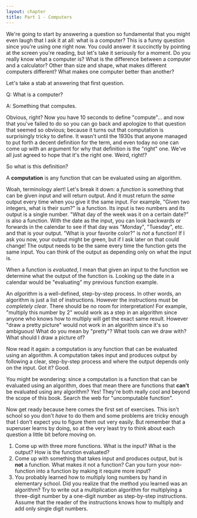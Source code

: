 ```yaml
---
layout: chapter
title: Part 1 - Computers
---
```


We're going to start by answering a question so fundamental that you might even
laugh that I ask it at all: what is a computer? This is a funny question since
you're using one right now. You could answer it succinctly by pointing at the
screen you're reading, but let's take it seriously for a moment. Do you really
know what a computer is? What is the difference between a computer and a
calculator? Other than size and shape, what makes different computers different?
What makes one computer better than another?

Let's take a stab at answering that first question.

Q: What is a computer?

A: Something that computes.

Obvious, right? Now you have 10 seconds to define "compute"... and now that
you've failed to do so you can go back and apologize to that question that
seemed so obvious; because it turns out that computation is surprisingly tricky
to define. It wasn't until the 1930s that anyone managed to put forth a decent
definition for the term, and even today no one can come up with an argument for
why that definition is the "right" one. We've all just agreed to hope that it's
the right one. Weird, right!?

So what is this definition?

<aside class="definition">
A <strong>computation</strong> is any function that can be evaluated using an
algorithm.
</aside>

Woah, terminology alert! Let's break it down: a _function_ is something that
can be given input and will return output. And it must return the _same_ output
every time when you give it the same input.  For example, "Given two integers,
what is their sum?" is a function. Its input is two numbers and its output is a
single number. "What day of the week was it on a certain date?" is also a
function. With the date as the input, you can look backwards or forwards in the
calendar to see if that day was "Monday", "Tuesday", etc. and that is your
output. "What is your favorite color?" is *not* a function! If I ask you now,
your output might be green, but if I ask later on that could change! The output
needs to be the same every time the function gets the same input. You can think
of the output as depending only on what the input is.

When a function is _evaluated_, I mean that given an input to the function we
determine what the output of the function is. Looking up the date in a calendar
would be "evaluating" my previous function example.

An _algorithm_ is a well-defined, step-by-step process. In other words, an
algorithm is just a list of instructions. However the instructions must be
*completely clear*. There should be no room for interpretation! For example,
"multiply this number by 2" would work as a step in an algorithm since anyone
who knows how to multiply will get the exact same result. However "draw a
pretty picture" would not work in an algorithm since it's so ambiguous! What do
you mean by "pretty"? What tools can we draw with? What should I draw a picture
of?

Now read it again: a computation is any function that can be evaluated using an
algorithm. A computation takes input and produces output by following a clear,
step-by-step process and where the output depends only on the input. Got it?
Good.

<aside class="deeper">
You might be wondering: since a computation is a function that can be evaluated
using an algorithm, does that mean there are functions that
<strong>can't</strong> be evaluated using any algorithm? Yes! They're both
really cool and beyond the scope of this book. Search the web for "uncomputable
function".
</aside>

Now get ready because here comes the first set of exercises. This isn't school
so you don't _have_ to do them and some problems are tricky enough that I don't
expect you to figure them out very easily. But remember that a superuser learns
by doing, so at the very least try to think about each question a little bit
before moving on.

<aside class="exercises">
<ol>
<li>
Come up with three more functions. What is the input? What is the output? How is
the function evaluated?
</li>
<li>
Come up with something that takes input and produces output, but is
<strong>not</strong> a function. What makes it not a function? Can you turn your
non-function into a function by making it require more input?
</li>
<li>
You probably learned how to multiply long numbers by hand in elementary school.
Did you realize that the method you learned was an algorithm? Try to write out a
multiplication algorithm for multiplying a three-digit number by a one-digit
number as step-by-step instructions. Assume that the reader of the instructions
knows how to multiply and add only single digit numbers.
</li>
</ol>
</aside>

